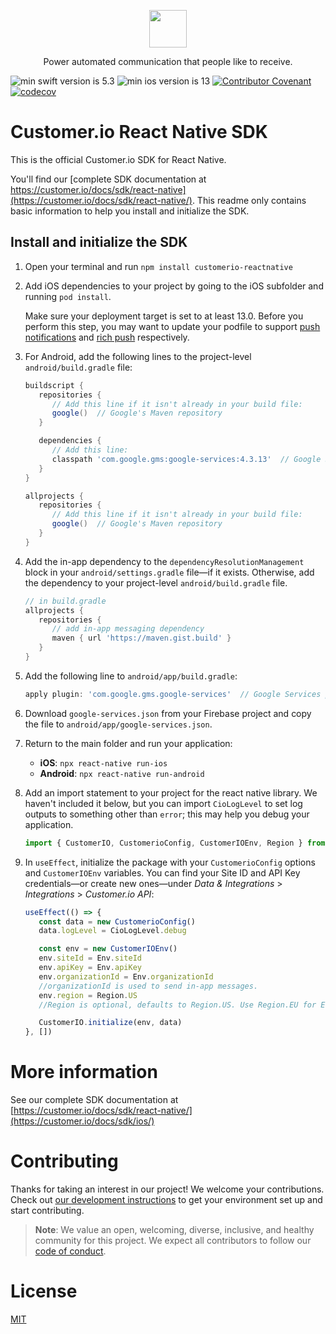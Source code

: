 <p align="center">
  <a href="https://customer.io">
    <img src="https://user-images.githubusercontent.com/6409227/144680509-907ee093-d7ad-4a9c-b0a5-f640eeb060cd.png" height="60">
  </a>
  <p align="center">Power automated communication that people like to receive.</p>
</p>

![min swift version is 5.3](https://img.shields.io/badge/min%20Swift%20version-5.3-orange)
![min ios version is 13](https://img.shields.io/badge/min%20iOS%20version-13-blue)
[![Contributor Covenant](https://img.shields.io/badge/Contributor%20Covenant-2.0-4baaaa.svg)](code_of_conduct.md) 
[![codecov](https://codecov.io/gh/customerio/customerio-reactnative/branch/main/graph/badge.svg?token=IZ9RP9XD1O)](https://codecov.io/gh/customerio/customerio-react-native)

# Customer.io React Native SDK

This is the official Customer.io SDK for React Native.

You'll find our [complete SDK documentation at https://customer.io/docs/sdk/react-native](https://customer.io/docs/sdk/react-native/). This readme only contains basic information to help you install and initialize the SDK.

## Install and initialize the SDK

1. Open your terminal and run `npm install customerio-reactnative`
1. Add iOS dependencies to your project by going to the iOS subfolder and running `pod install`. 

   Make sure your deployment target is set to at least 13.0. Before you perform this step, you may want to update your podfile to support [push notifications](/docs/sdk/react-native/push/#install-the-push-package) and [rich push](/docs/sdk/react-native/rich-push/#rich-push) respectively.

1. For Android, add the following lines to the project-level `android/build.gradle` file:  
      ```groovy
      buildscript {
         repositories {
            // Add this line if it isn't already in your build file:
            google()  // Google's Maven repository
         }

         dependencies {
            // Add this line:
            classpath 'com.google.gms:google-services:4.3.13'  // Google Services plugin
         }
      }

      allprojects {
         repositories {
            // Add this line if it isn't already in your build file:
            google()  // Google's Maven repository
         }
      }
      ```

1. Add the in-app dependency to the `dependencyResolutionManagement` block in your `android/settings.gradle` file—if it exists. Otherwise, add the dependency to your project-level `android/build.gradle` file.
   ```groovy
   // in build.gradle
   allprojects {
      repositories {
         // add in-app messaging dependency
         maven { url 'https://maven.gist.build' }
      }
   }
   ```

1. Add the following line to `android/app/build.gradle`:
   ```groovy
   apply plugin: 'com.google.gms.google-services'  // Google Services plugin
   ``` 
1. Download `google-services.json` from your Firebase project and copy the file to `android/app/google-services.json`.

1. Return to the main folder and run your application:
   * **iOS**: `npx react-native run-ios`
   * **Android**: `npx react-native run-android`

1. Add an import statement to your project for the react native library. We haven't included it below, but you can import `CioLogLevel` to set log outputs to something other than `error`; this may help you debug your application.
   ```javascript 
   import { CustomerIO, CustomerioConfig, CustomerIOEnv, Region } from ‘customerio-reactnative’;
   ```
1. In `useEffect`, initialize the package with your `CustomerioConfig` options and `CustomerIOEnv` variables. You can find your Site ID and API Key credentials—or create new ones—under *Data & Integrations* > *Integrations* > *Customer.io API*:
   ```javascript
   useEffect(() => {
      const data = new CustomerioConfig()
      data.logLevel = CioLogLevel.debug

      const env = new CustomerIOEnv()
      env.siteId = Env.siteId
      env.apiKey = Env.apiKey
      env.organizationId = Env.organizationId
      //organizationId is used to send in-app messages.
      env.region = Region.US
      //Region is optional, defaults to Region.US. Use Region.EU for EU-based workspaces.

      CustomerIO.initialize(env, data) 
   }, [])
   ```

# More information

See our complete SDK documentation at [https://customer.io/docs/sdk/react-native/](https://customer.io/docs/sdk/ios/)

# Contributing

Thanks for taking an interest in our project! We welcome your contributions. Check out [our development instructions](docs/dev-notes/DEVELOPMENT.md) to get your environment set up and start contributing.

> **Note**: We value an open, welcoming, diverse, inclusive, and healthy community for this project. We expect all  contributors to follow our [code of conduct](CODE_OF_CONDUCT.md). 

# License

[MIT](LICENSE)